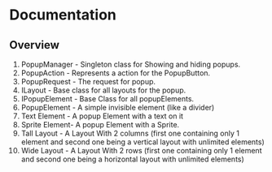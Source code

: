 
# Documentation
## Overview
1. PopupManager  - Singleton class for Showing and hiding popups.
2. PopupAction   - Represents a action for the PopupButton.
3. PopupRequest  - The request for popup.
4. ILayout       - Base class for all layouts for the popup.
5. IPopupElement - Base Class for all popupElements.
6. PopupElement  - A simple invisible element (like a divider)
7. Text Element  - A popup Element with a text on it
8. Sprite Element- A popup Element with a Sprite.
9. Tall Layout   - A Layout With 2 columns (first one containing only 1 element and second one being a vertical layout with unlimited elements)
10. Wide Layout  - A Layout With 2 rows (first one containing only 1 element and second one being a horizontal layout with unlimited elements)
